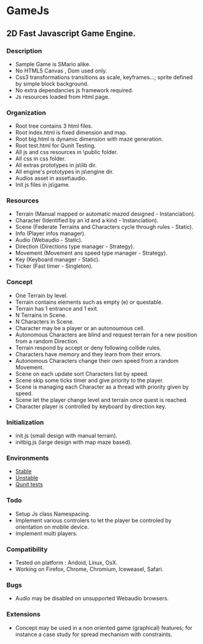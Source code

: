 # GameJs

## 2D Fast Javascript Game Engine.

### Description

* Sample Game is SMario alike.
* No HTML5 Canvas , Dom used only.
* Css3 transformations transitions as scale, keyframes...; sprite defined by simple block background.
* No extra dependancies js framework required.
* Js resources loaded from Html page.

### Organization

* Root tree contains 3 html files.
* Root index.html is fixed dimension and map.
* Root big.html is dynamic dimension with maze generation.
* Root test.html for Qunit Testing.
* All js and css resources in \public folder.
* All css in css folder.
* All extras prototypes in js\lib dir.
* All engine's prototypes in js\engine dir.
* Audios asset in asset\audio.
* Init js files in js\game.

### Resources

* Terrain (Manual mapped or automatic mazed designed - Instanciation).
* Character (Identified by an id and a kind - Instanciation).
* Scene (Federate Terrains and Characters cycle through rules - Static).
* Info (Player infos manager).
* Audio (Webaudio - Static).
* Direction (Directions type manager - Strategy).
* Movement (Movement ans speed type manager - Strategy).
* Key (Keyboard manager - Static).
* Ticker (Fast timer - Singleton).

### Concept

* One Terrain by level.
* Terrain contains elements such as empty (e) or questable.
* Terrain has 1 entrance and 1 exit.
* N Terrains in Scene.
* N Characters in Scene.
* Character may be a player or an autonoumous cell.
* Autonomous Characters are blind and request terrain for a new position from a random Direction.
* Terrain respond by accept or deny following collide rules.
* Characters have memory and they learn from their errors.
* Autonomous Characters change their own speed from a random Movement.
* Scene on each update sort Characters list by speed.
* Scene skip some ticks timer and give priority to the player.
* Scene is managing each Character as a thread with priority given by speed.
* Scene let the player change level and terrain once quest is reached.
* Character player is controlled by keyboard by direction key.

### Initialization

* init.js (small design with manual terrain).
* initbig.js (large design with map maze based).

### Environments

* [Stable](https://intellique.pier-infor.fr/gamejs/GameJs-Github/big.html)
* [Unstable](https://intellique.pier-infor.fr/gamejs/big.html)
* [Qunit tests](https://intellique.pier-infor.fr/gamejs/GameJs-Github/test.html)

### Todo

* Setup Js class Namespacing.
* Implement various controlers to let the player be controled by orientation on mobile device.
* Implement multi players.

### Compatibility

* Tested on platform : Andoid, Linux, OsX.
* Working on Firefox, Chrome, Chromium, Iceweasel, Safari.

### Bugs

* Audio may be disabled on unsupported Webaudio browsers.

### Extensions

* Concept may be used in a non oriented game (graphical) features; for instance a case study for spread mechanism with constraints. 

